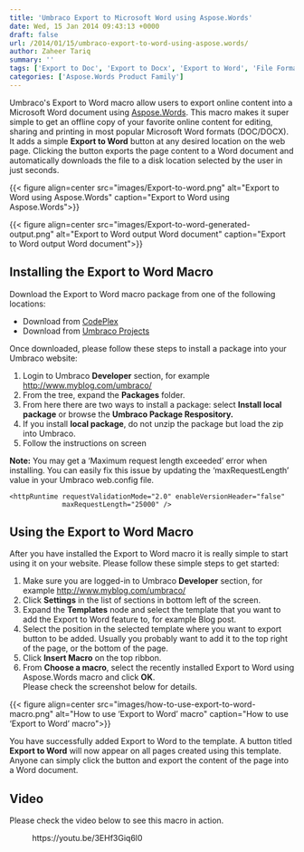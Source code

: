 ```yaml
---
title: 'Umbraco Export to Microsoft Word using Aspose.Words'
date: Wed, 15 Jan 2014 09:43:13 +0000
draft: false
url: /2014/01/15/umbraco-export-to-word-using-aspose.words/
author: Zaheer Tariq
summary: ''
tags: ['Export to Doc', 'Export to Docx', 'Export to Word', 'File Format API', 'HTML to Doc', 'HTML to Docx', 'HTML to Word', 'Macro', 'Umbraco']
categories: ['Aspose.Words Product Family']
---
```


Umbraco's Export to Word macro allow users to export online content into a Microsoft Word document using [Aspose.Words][1]. This macro makes it super simple to get an offline copy of your favorite online content for editing, sharing and printing in most popular Microsoft Word formats (DOC/DOCX). It adds a simple **Export to Word** button at any desired location on the web page. Clicking the button exports the page content to a Word document and automatically downloads the file to a disk location selected by the user in just seconds.



{{< figure align=center src="images/Export-to-word.png" alt="Export to Word using Aspose.Words" caption="Export to Word using Aspose.Words">}}




{{< figure align=center src="images/Export-to-word-generated-output.png" alt="Export to Word output Word document" caption="Export to Word output Word document">}}


## Installing the Export to Word Macro

Download the Export to Word macro package from one of the following locations:

*   Download from [CodePlex][2]
*   Download from [Umbraco Projects][3]

Once downloaded, please follow these steps to install a package into your Umbraco website:

1.  Login to Umbraco **Developer** section, for example http://www.myblog.com/umbraco/
2.  From the tree, expand the **Packages** folder.
3.  From here there are two ways to install a package: select **Install local package** or browse the **Umbraco Package Respository.**
4.  If you install **local package**, do not unzip the package but load the zip into Umbraco.
5.  Follow the instructions on screen

**Note:** You may get a ‘Maximum request length exceeded’ error when installing. You can easily fix this issue by updating the ‘maxRequestLength’ value in your Umbraco web.config file.

```
<httpRuntime requestValidationMode="2.0" enableVersionHeader="false" 
             maxRequestLength="25000" />

```

## Using the Export to Word Macro

After you have installed the Export to Word macro it is really simple to start using it on your website. Please follow these simple steps to get started:

1.  Make sure you are logged-in to Umbraco **Developer** section, for example http://www.myblog.com/umbraco/
2.  Click **Settings** in the list of sections in bottom left of the screen.
3.  Expand the **Templates** node and select the template that you want to add the Export to Word feature to, for example Blog post.
4.  Select the position in the selected template where you want to export button to be added. Usually you probably want to add it to the top right of the page, or the bottom of the page.
5.  Click **Insert Macro** on the top ribbon.
6.  From **Choose a macro**, select the recently installed Export to Word using Aspose.Words macro and click **OK**.  
    Please check the screenshot below for details.



{{< figure align=center src="images/how-to-use-export-to-word-macro.png" alt="How to use ‘Export to Word’ macro" caption="How to use ‘Export to Word’ macro">}}


You have successfully added Export to Word to the template. A button titled **Export to Word** will now appear on all pages created using this template. Anyone can simply click the button and export the content of the page into a Word document.

## Video

Please check the video below to see this macro in action.

<figure class="wp-block-embed-youtube wp-block-embed is-type-video is-provider-youtube wp-embed-aspect-16-9 wp-has-aspect-ratio"><div class="wp-block-embed__wrapper">https://youtu.be/3EHf3Giq6l0</div></figure>




[1]: https://products.aspose.com/words
[2]: https://docs.aspose.com/
[3]: http://our.umbraco.org/projects/developer-tools/export-to-word-using-asposewords




